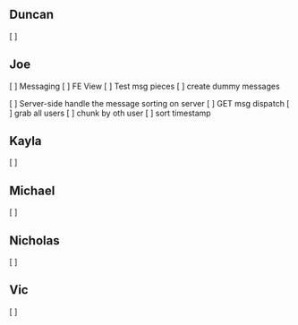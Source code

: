 ## Duncan
  [ ]

## Joe
[ ] Messaging
  [ ] FE View
  [ ] Test msg pieces
  [ ] create dummy messages

  [ ] Server-side
  handle the message sorting on server
    [ ] GET msg dispatch
    [ ] grab all users
    [ ] chunk by oth user
      [ ] sort timestamp 

## Kayla
  [ ]

## Michael
  [ ]

## Nicholas
  [ ]

## Vic
  [ ]
